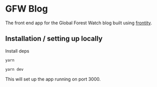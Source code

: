# GFW Blog

The front end app for the Global Forest Watch blog built using [frontity](https://frontity.org/).

## Installation / setting up locally

Install deps

```bash
yarn
```

```bash
yarn dev
```

This will set up the app running on port 3000.
